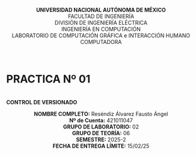 <p align="center">
  <strong>UNIVERSIDAD NACIONAL AUTÓNOMA DE MÉXICO</strong>  
  <br>FACULTAD DE INGENIERÍA  
  <br>DIVISIÓN DE INGENIERÍA ELÉCTRICA  
  <br>INGENIERÍA EN COMPUTACIÓN  
  <br>LABORATORIO DE COMPUTACIÓN GRÁFICA e INTERACCIÓN HUMANO COMPUTADORA  

  <br><strong>PRACTICA Nº 01</strong>  
=======
  <br><strong>CONTROL DE VERSIONADO</strong>  
</p>

<p align="center">
  <strong>NOMBRE COMPLETO:</strong> Reséndiz Álvarez Fausto Ángel  
  <br><strong>Nº de Cuenta:</strong> 421011047  
  <br><strong>GRUPO DE LABORATORIO:</strong> 02  
  <br><strong>GRUPO DE TEORÍA:</strong> 06  
  <br><strong>SEMESTRE:</strong> 2025-2  
  <br><strong>FECHA DE ENTREGA LÍMITE:</strong> 15/02/25  
</p>
